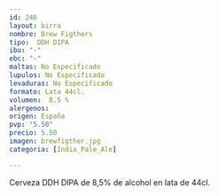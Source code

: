 ```yaml
---
id: 246
layout: birra
nombre: Brew Figthers
tipo:  DDH DIPA
ibu: "-"
ebc: "-"
maltas: No Especificado
lupulos: No Especificado
levaduras: No Especificado
formato: Lata 44cl.
volumen:  8.5 %
alergenos: 
origen: España
pvp: "5.50"
precio: 5.50
imagen: brewfigther.jpg
categoria: [India_Pale_Ale]

---
```

Cerveza DDH DIPA de 8,5% de alcohol en lata de 44cl.